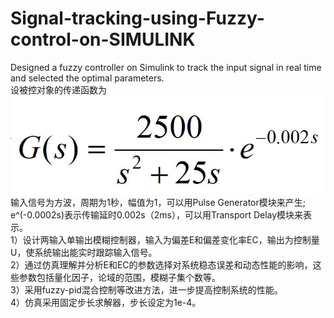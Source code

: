# Signal-tracking-using-Fuzzy-control-on-SIMULINK
Designed a fuzzy controller on Simulink to track the input signal in real time and selected the optimal parameters.  
设被控对象的传递函数为
![](https://github.com/JierunCHEN/Signal-tracking-using-Fuzzy-control-on-SIMULINK/raw/master/signal_mathematical_function.JPG)  
输入信号为方波，周期为1秒，幅值为1，可以用Pulse Generator模块来产生;    
e^(-0.0002s)表示传输延时0.002s（2ms），可以用Transport Delay模块来表示。  
1）设计两输入单输出模糊控制器，输入为偏差E和偏差变化率EC，输出为控制量U，使系统输出能实时跟踪输入信号。  
2）通过仿真理解并分析E和EC的参数选择对系统稳态误差和动态性能的影响，这些参数包括量化因子，论域的范围，模糊子集个数等。  
3）采用fuzzy-pid混合控制等改进方法，进一步提高控制系统的性能。  
4）仿真采用固定步长求解器，步长设定为1e-4。  
